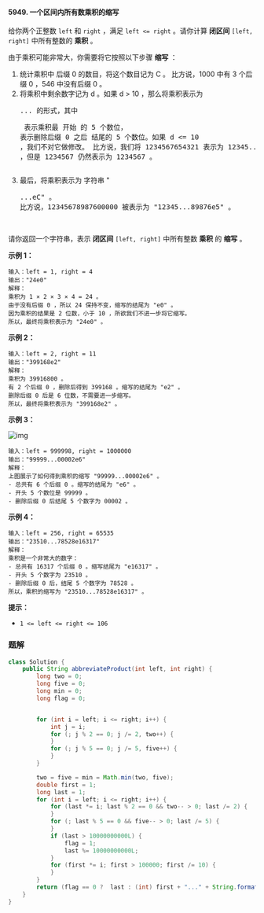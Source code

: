 #### 5949. 一个区间内所有数乘积的缩写

给你两个正整数 `left` 和 `right` ，满足 `left <= right` 。请你计算 **闭区间** `[left, right]` 中所有整数的 **乘积** 。

由于乘积可能非常大，你需要将它按照以下步骤 **缩写** ：

1. 统计乘积中 后缀 0 的数目，将这个数目记为 C 。
   比方说，1000 中有 3 个后缀 0 ，546 中没有后缀 0 。
2. 将乘积中剩余数字记为 d 。如果 d > 10 ，那么将乘积表示为 <pre>...<suf> 的形式，其中 <pre> 表示乘积最 开始 的 5 个数位，<suf> 表示删除后缀 0 之后 结尾的 5 个数位。如果 d <= 10 ，我们不对它做修改。
   比方说，我们将 1234567654321 表示为 12345...54321 ，但是 1234567 仍然表示为 1234567 。
3. 最后，将乘积表示为 字符串 "<pre>...<suf>eC" 。
   比方说，12345678987600000 被表示为 "12345...89876e5" 。

​	

请你返回一个字符串，表示 **闭区间** `[left, right]` 中所有整数 **乘积** 的 **缩写** 。

**示例 1：**

```shell
输入：left = 1, right = 4
输出："24e0"
解释：
乘积为 1 × 2 × 3 × 4 = 24 。
由于没有后缀 0 ，所以 24 保持不变，缩写的结尾为 "e0" 。
因为乘积的结果是 2 位数，小于 10 ，所欲我们不进一步将它缩写。
所以，最终将乘积表示为 "24e0" 。
```

**示例 2：**

```shell
输入：left = 2, right = 11
输出："399168e2"
解释：
乘积为 39916800 。
有 2 个后缀 0 ，删除后得到 399168 。缩写的结尾为 "e2" 。
删除后缀 0 后是 6 位数，不需要进一步缩写。
所以，最终将乘积表示为 "399168e2" 。
```

**示例 3：**

![img](http://gitlab.wsh-study.com/xp-study/LeeteCode/blob/master/数学/images/一个区间内所有数乘积的缩写/1.jpg)

```shell
输入：left = 999998, right = 1000000
输出："99999...00002e6"
解释：
上图展示了如何得到乘积的缩写 "99999...00002e6" 。
- 总共有 6 个后缀 0 。缩写的结尾为 "e6" 。
- 开头 5 个数位是 99999 。
- 删除后缀 0 后结尾 5 个数字为 00002 。
```

**示例 4：**

```shell
输入：left = 256, right = 65535
输出："23510...78528e16317"
解释：
乘积是一个非常大的数字：
- 总共有 16317 个后缀 0 。缩写结尾为 "e16317" 。
- 开头 5 个数字为 23510 。
- 删除后缀 0 后，结尾 5 个数字为 78528 。
所以，乘积的缩写为 "23510...78528e16317" 。
```

**提示：**

- `1 <= left <= right <= 106`

### 题解

```java
class Solution {
    public String abbreviateProduct(int left, int right) {
        long two = 0;
        long five = 0;
        long min = 0;
        long flag = 0;


        for (int i = left; i <= right; i++) {
            int j = i;
            for (; j % 2 == 0; j /= 2, two++) {
            }
            for (; j % 5 == 0; j /= 5, five++) {
            }
        }

        two = five = min = Math.min(two, five);
        double first = 1;
        long last = 1;
        for (int i = left; i <= right; i++) {
            for (last *= i; last % 2 == 0 && two-- > 0; last /= 2) {
            }
            for (; last % 5 == 0 && five-- > 0; last /= 5) {
            }
            if (last > 10000000000L) {
                flag = 1;
                last %= 10000000000L;
            }
            for (first *= i; first > 100000; first /= 10) {
            }
        }
        return (flag == 0 ?  last : (int) first + "..." + String.format("%05d",  (last % 100000))) + "e" + min;
    }
}
```

